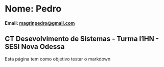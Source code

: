 # Nome: Pedro

#### Email: magrinpedro@gmail.com

## CT Desevolvimento de Sistemas - Turma I1HN - SESI Nova Odessa

Esta página tem como objetivo testar o markdown
